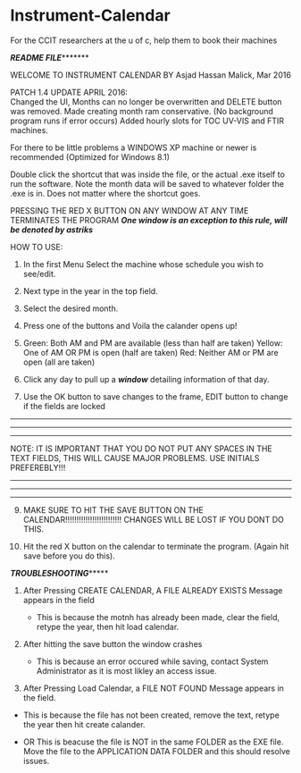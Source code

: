 # Instrument-Calendar
For the CCIT researchers at the u of c, help them to book their machines


*******************************README FILE**************************************

WELCOME TO INSTRUMENT CALENDAR BY  Asjad Hassan Malick, Mar 2016

PATCH 1.4 UPDATE APRIL 2016:  
Changed the UI, 
Months can no longer be overwritten and DELETE button was removed.
Made creating month ram conservative. (No background program runs if error occurs)
Added hourly slots for TOC UV-VIS and FTIR machines.

For there to be little problems a WINDOWS XP machine or newer is recommended
(Optimized for Windows 8.1)

Double click the shortcut that was inside the file, or the actual .exe itself
to run the software. 
Note the month data will be saved to whatever folder the .exe is in. Does not 
matter where the shortcut goes.

PRESSING THE RED X BUTTON ON ANY WINDOW AT ANY TIME TERMINATES THE PROGRAM
***One window is an exception to this rule, will be denoted by astriks***

HOW TO USE:

1. In the first Menu Select the machine whose schedule you wish to see/edit.

3. Next type in the year in the top field.

4. Select the desired month.

5. Press one of the buttons and Voila the calander opens up!

6. Green: Both AM and PM are available (less than half are taken)
   Yellow: One of AM OR PM is open (half are taken)
   Red: Neither AM or PM are open (all are taken)

7. Click any day to pull up a ***window*** detailing information of that day.

8. Use the OK button to save changes to the frame, EDIT button to change if the 
   fields are locked

********************************************************************************************
********************************************************************************************
********************************************************************************************
   NOTE: IT IS IMPORTANT THAT YOU DO NOT PUT ANY SPACES IN THE TEXT FIELDS, THIS
   WILL CAUSE MAJOR PROBLEMS. USE INITIALS PREFEREBLY!!!
********************************************************************************************
********************************************************************************************
********************************************************************************************

9. MAKE SURE TO HIT THE SAVE BUTTON ON THE CALENDAR!!!!!!!!!!!!!!!!!!!!!!!!!
   CHANGES WILL BE LOST IF YOU DONT DO THIS.

10. Hit the red X button on the calendar to terminate the program. (Again hit
 	save before you do this).


*************TROUBLESHOOTING******************
1. After Pressing CREATE CALENDAR, A FILE ALREADY EXISTS Message appears in the field
   - This is because the motnh has already been made, clear the field, retype the year,
     then hit load calendar.

2. After hitting the save button the window crashes
	- This is because an error occured while saving, contact System 
	Administrator as it is most likley an access issue.

3. After Pressing Load Calendar, a FILE NOT FOUND Message appears in the field.

  - This is because the file has not been created, remove the text, retype the year
    then hit create calander.

  - OR This is beacuse the file is NOT in the same FOLDER as the EXE file. Move the 
    file to the APPLICATION DATA FOLDER  and this should resolve issues.
